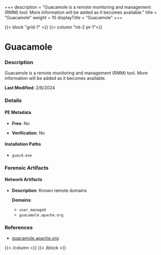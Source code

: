 +++
description = "Guacamole is a remote monitoring and management (RMM) tool. More information will be added as it becomes available."
title = "Guacamole"
weight = 10
displayTitle = "Guacamole"
+++


{{< block "grid-1" >}}
{{< column "mt-2 pt-1">}}

# Guacamole


### Description

Guacamole is a remote monitoring and management (RMM) tool. More information will be added as it becomes available.



**Last Modified**: 2/8/2024

### Details


#### PE Metadata


- **Free**: No

- **Verification**: No




#### Installation Paths
- `guacd.exe`

### Forensic Artifacts




#### Network Artifacts

- **Description**: Known remote domains

  **Domains**:
    - `user_managed`
    - `guacamole.apache.org`





### References
- [guacamole.apache.org](guacamole.apache.org)



{{< /column >}}
{{< /block >}}
